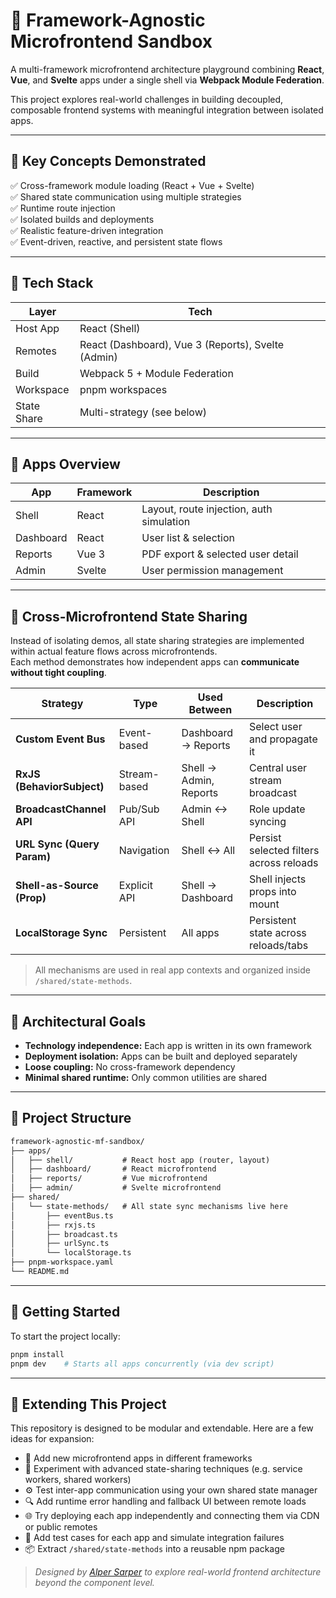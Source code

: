 # 🧱 Framework-Agnostic Microfrontend Sandbox

A multi-framework microfrontend architecture playground combining **React**, **Vue**, and **Svelte** apps under a single shell via **Webpack Module Federation**.

This project explores real-world challenges in building decoupled, composable frontend systems with meaningful integration between isolated apps.

---

## 🎯 Key Concepts Demonstrated

✅ Cross-framework module loading (React + Vue + Svelte)  
✅ Shared state communication using multiple strategies  
✅ Runtime route injection  
✅ Isolated builds and deployments  
✅ Realistic feature-driven integration  
✅ Event-driven, reactive, and persistent state flows

---

## 🔧 Tech Stack

| Layer       | Tech                                               |
| ----------- | -------------------------------------------------- |
| Host App    | React (Shell)                                      |
| Remotes     | React (Dashboard), Vue 3 (Reports), Svelte (Admin) |
| Build       | Webpack 5 + Module Federation                      |
| Workspace   | pnpm workspaces                                    |
| State Share | Multi-strategy (see below)                         |

---

## 📂 Apps Overview

| App       | Framework | Description                              |
| --------- | --------- | ---------------------------------------- |
| Shell     | React     | Layout, route injection, auth simulation |
| Dashboard | React     | User list & selection                    |
| Reports   | Vue 3     | PDF export & selected user detail        |
| Admin     | Svelte    | User permission management               |

---

## 🔄 Cross-Microfrontend State Sharing

Instead of isolating demos, all state sharing strategies are implemented within actual feature flows across microfrontends.  
Each method demonstrates how independent apps can **communicate without tight coupling**.

| Strategy                   | Type         | Used Between           | Description                             |
| -------------------------- | ------------ | ---------------------- | --------------------------------------- |
| **Custom Event Bus**       | Event-based  | Dashboard → Reports    | Select user and propagate it            |
| **RxJS (BehaviorSubject)** | Stream-based | Shell → Admin, Reports | Central user stream broadcast           |
| **BroadcastChannel API**   | Pub/Sub API  | Admin ↔ Shell          | Role update syncing                     |
| **URL Sync (Query Param)** | Navigation   | Shell ↔ All            | Persist selected filters across reloads |
| **Shell-as-Source (Prop)** | Explicit API | Shell → Dashboard      | Shell injects props into mount          |
| **LocalStorage Sync**      | Persistent   | All apps               | Persistent state across reloads/tabs    |

> All mechanisms are used in real app contexts and organized inside `/shared/state-methods`.

---

## 🧠 Architectural Goals

- **Technology independence:** Each app is written in its own framework
- **Deployment isolation:** Apps can be built and deployed separately
- **Loose coupling:** No cross-framework dependency
- **Minimal shared runtime:** Only common utilities are shared

---

## 📁 Project Structure

````txt
framework-agnostic-mf-sandbox/
├── apps/
│   ├── shell/           # React host app (router, layout)
│   ├── dashboard/       # React microfrontend
│   ├── reports/         # Vue microfrontend
│   ├── admin/           # Svelte microfrontend
├── shared/
│   └── state-methods/   # All state sync mechanisms live here
│       ├── eventBus.ts
│       ├── rxjs.ts
│       ├── broadcast.ts
│       ├── urlSync.ts
│       └── localStorage.ts
├── pnpm-workspace.yaml
└── README.md
````

---

## 🚀 Getting Started

To start the project locally:

```bash
pnpm install
pnpm dev    # Starts all apps concurrently (via dev script)
```

---

## 🧩 Extending This Project

This repository is designed to be modular and extendable. Here are a few ideas for expansion:

- 🔌 Add new microfrontend apps in different frameworks
- 🔄 Experiment with advanced state-sharing techniques (e.g. service workers, shared workers)
- ⚙️ Test inter-app communication using your own shared state manager
- 🔍 Add runtime error handling and fallback UI between remote loads
- 🌐 Try deploying each app independently and connecting them via CDN or public remotes
- 🧪 Add test cases for each app and simulate integration failures
- 📦 Extract `/shared/state-methods` into a reusable npm package


> _Designed by [Alper Sarper](https://github.com/halpar) to explore real-world frontend architecture beyond the component level._

